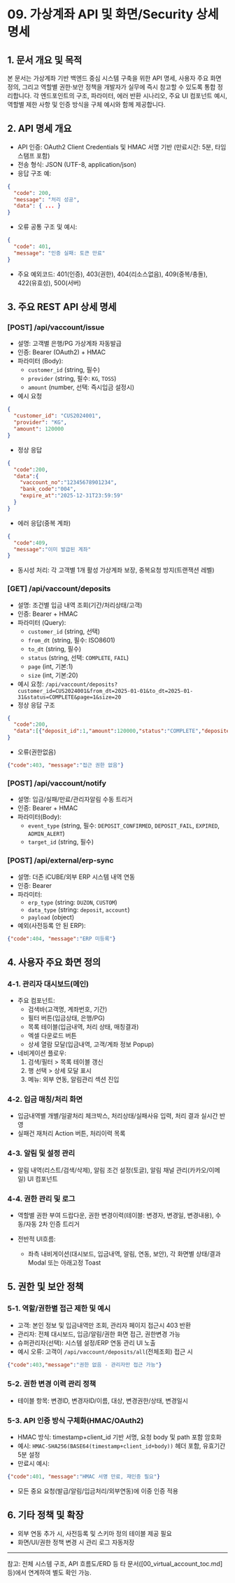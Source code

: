 # 09. 가상계좌 API 및 화면/Security 상세 명세

## 1. 문서 개요 및 목적
본 문서는 가상계좌 기반 백엔드 중심 시스템 구축을 위한 API 명세, 사용자 주요 화면 정의, 그리고 역할별 권한·보안 정책을 개발자가 실무에 즉시 참고할 수 있도록 통합 정리합니다. 각 엔드포인트의 구조, 파라미터, 에러 반환 시나리오, 주요 UI 컴포넌트 예시, 역할별 제한 사항 및 인증 방식을 구체 예시와 함께 제공합니다.

## 2. API 명세 개요
- API 인증: OAuth2 Client Credentials 및 HMAC 서명 기반 (만료시간: 5분, 타임스탬프 포함)
- 전송 형식: JSON (UTF-8, application/json)
- 응답 구조 예:
```json
{
  "code": 200,
  "message": "처리 성공",
  "data": { ... }
}
```
- 오류 공통 구조 및 예시:
```json
{
  "code": 401,
  "message": "인증 실패: 토큰 만료"
}
```
- 주요 예외코드: 401(인증), 403(권한), 404(리소스없음), 409(중복/충돌), 422(유효성), 500(서버)

## 3. 주요 REST API 상세 명세
### [POST] /api/vaccount/issue
- 설명: 고객별 은행/PG 가상계좌 자동발급
- 인증: Bearer (OAuth2) + HMAC
- 파라미터 (Body):
  - `customer_id` (string, 필수)
  - `provider` (string, 필수: `KG`, `TOSS`)
  - `amount` (number, 선택: 즉시입금 설정시)
- 예시 요청
```json
{
  "customer_id": "CUS2024001",
  "provider": "KG",
  "amount": 120000
}
```
- 정상 응답
```json
{
  "code":200,
  "data":{
    "vaccount_no":"12345678901234",
    "bank_code":"004",
    "expire_at":"2025-12-31T23:59:59"
  }
}
```
- 에러 응답(중복 계좌)
```json
{
  "code":409,
  "message":"이미 발급된 계좌"
}
```
- 동시성 처리: 각 고객별 1개 활성 가상계좌 보장, 중복요청 방지(트랜잭션 레벨)

### [GET] /api/vaccount/deposits
- 설명: 조건별 입금 내역 조회(기간/처리상태/고객)
- 인증: Bearer + HMAC
- 파라미터 (Query):
  - `customer_id` (string, 선택)
  - `from_dt` (string, 필수: ISO8601)
  - `to_dt` (string, 필수)
  - `status` (string, 선택: `COMPLETE`, `FAIL`)
  - `page` (int, 기본:1)
  - `size` (int, 기본:20)
- 예시 요청: `/api/vaccount/deposits?customer_id=CUS2024001&from_dt=2025-01-01&to_dt=2025-01-31&status=COMPLETE&page=1&size=20`
- 정상 응답 구조
```json
{
  "code":200,
  "data":[{"deposit_id":1,"amount":120000,"status":"COMPLETE","deposited_at":"2025-01-11T13:45:22"}]
}
```
- 오류(권한없음)
```json
{"code":403, "message":"접근 권한 없음"}
```

### [POST] /api/vaccount/notify
- 설명: 입금/실패/만료/관리자알림 수동 트리거
- 인증: Bearer + HMAC
- 파라미터(Body):
  - `event_type` (string, 필수: `DEPOSIT_CONFIRMED`, `DEPOSIT_FAIL`, `EXPIRED`, `ADMIN_ALERT`)
  - `target_id` (string, 필수)

### [POST] /api/external/erp-sync
- 설명: 더존 iCUBE/외부 ERP 시스템 내역 연동
- 인증: Bearer
- 파라미터:
  - `erp_type` (string: `DUZON`, `CUSTOM`)
  - `data_type` (string: `deposit`, `account`)
  - `payload` (object)
- 예외(사전등록 안 된 ERP):
```json
{"code":404, "message":"ERP 미등록"}
```

## 4. 사용자 주요 화면 정의
### 4-1. 관리자 대시보드(메인)
- 주요 컴포넌트:
  - 검색바(고객명, 계좌번호, 기간)
  - 필터 버튼(입금상태, 은행/PG)
  - 목록 테이블(입금내역, 처리 상태, 매칭결과)
  - 엑셀 다운로드 버튼
  - 상세 열람 모달(입금내역, 고객/계좌 정보 Popup)
- 네비게이션 플로우: 
  1) 검색/필터 > 목록 테이블 갱신
  2) 행 선택 > 상세 모달 표시
  3) 메뉴: 외부 연동, 알림관리 섹션 진입

### 4-2. 입금 매칭/처리 화면
- 입금내역별 개별/일괄처리 체크박스, 처리상태/실패사유 입력, 처리 결과 실시간 반영
- 실패건 재처리 Action 버튼, 처리이력 목록

### 4-3. 알림 및 설정 관리
- 알림 내역(리스트/검색/삭제), 알림 조건 설정(토글), 알림 채널 관리(카카오/이메일) UI 컴포넌트

### 4-4. 권한 관리 및 로그
- 역할별 권한 부여 드랍다운, 권한 변경이력(테이블: 변경자, 변경일, 변경내용), 수동/자동 2차 인증 트리거

- 전반적 UI흐름:
  - 좌측 내비게이션(대시보드, 입금내역, 알림, 연동, 보안), 각 화면별 상태/결과 Modal 또는 아래고정 Toast

## 5. 권한 및 보안 정책
### 5-1. 역할/권한별 접근 제한 및 예시
- 고객: 본인 정보 및 입금내역만 조회, 관리자 페이지 접근시 403 반환
- 관리자: 전체 대시보드, 입금/알림/권한 화면 접근, 권한변경 가능
- 슈퍼관리자(선택): 시스템 설정/ERP 연동 관리 UI 노출
- 예시 오류: 고객이 `/api/vaccount/deposits/all`(전체조회) 접근 시
```json
{"code":403,"message":"권한 없음 - 관리자만 접근 가능"}
```

### 5-2. 권한 변경 이력 관리 정책
- 테이블 항목: 변경ID, 변경자ID/이름, 대상, 변경권한/상태, 변경일시

### 5-3. API 인증 방식 구체화(HMAC/OAuth2)
- HMAC 방식: timestamp+client_id 기반 서명, 요청 body 및 path 포함 암호화
- 예시: `HMAC-SHA256(BASE64(timestamp+client_id+body))` 헤더 포함, 유효기간 5분 설정
- 만료시 예시:
```json
{"code":401, "message":"HMAC 서명 만료, 재인증 필요"}
```
- 모든 중요 요청(발급/알림/입금처리/외부연동)에 이중 인증 적용

## 6. 기타 정책 및 확장
- 외부 연동 추가 시, 사전등록 및 스키마 정의 테이블 제공 필요
- 화면/UI/권한 정책 변경 시 관리 로그 자동저장

---

참고: 전체 시스템 구조, API 흐름도/ERD 등 타 문서([00_virtual_account_toc.md] 등)에서 연계하여 별도 확인 가능.
